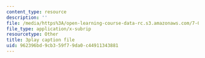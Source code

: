 ```yaml
---
content_type: resource
description: ''
file: /media/https%3A/open-learning-course-data-rc.s3.amazonaws.com/7-01sc-fundamentals-of-biology-fall-2011/962396bd9cb359f79da0c44911343881_YCeKtM6Hnmc.vtt
file_type: application/x-subrip
resourcetype: Other
title: 3play caption file
uid: 962396bd-9cb3-59f7-9da0-c44911343881
---
```

